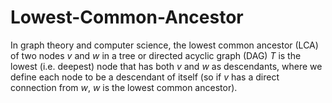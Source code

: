 # Lowest-Common-Ancestor
In graph theory and computer science, the lowest common ancestor (LCA) of two nodes *v* and *w* in a 
tree or directed acyclic graph (DAG) *T* is the lowest (i.e. deepest) node that has both *v* and *w* as 
descendants, where we define each node to be a descendant of itself (so if *v* has a direct connection 
from *w*, *w* is the lowest common ancestor). 

